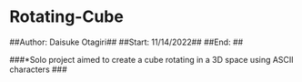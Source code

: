 # Rotating-Cube
##Author: Daisuke Otagiri##
##Start: 11/14/2022##
##End: ##

###*Solo project aimed to create a cube rotating in a 3D space using ASCII characters ###
